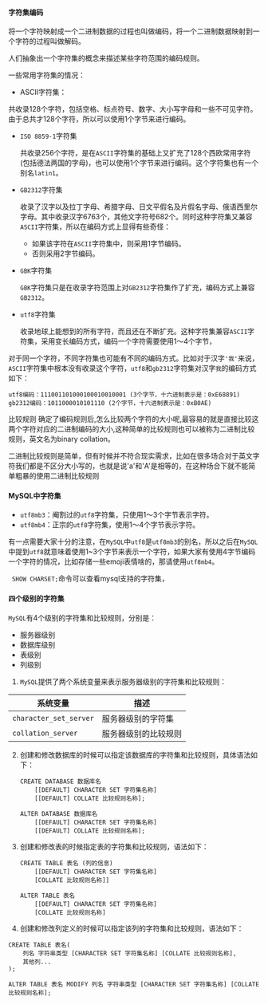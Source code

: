 #### 字符集编码

将一个字符映射成一个二进制数据的过程也叫做编码，将一个二进制数据映射到一个字符的过程叫做解码。

人们抽象出一个字符集的概念来描述某些字符范围的编码规则。

一些常用字符集的情况：

- ASCII字符集：

共收录128个字符，包括空格、标点符号、数字、大小写字母和一些不可见字符。由于总共才128个字符，所以可以使用1个字节来进行编码。

- `ISO 8859-1`字符集

  共收录256个字符，是在`ASCII`字符集的基础上又扩充了128个西欧常用字符(包括德法两国的字母)，也可以使用1个字节来进行编码。这个字符集也有一个别名`latin1`。

- `GB2312`字符集

  收录了汉字以及拉丁字母、希腊字母、日文平假名及片假名字母、俄语西里尔字母。其中收录汉字6763个，其他文字符号682个。同时这种字符集又兼容`ASCII`字符集，所以在编码方式上显得有些奇怪：

  - 如果该字符在`ASCII`字符集中，则采用1字节编码。
  - 否则采用2字节编码。

- `GBK`字符集

   `GBK`字符集只是在收录字符范围上对`GB2312`字符集作了扩充，编码方式上兼容`GB2312`。

- `utf8`字符集

  收录地球上能想到的所有字符，而且还在不断扩充。这种字符集兼容`ASCII`字符集，采用变长编码方式，编码一个字符需要使用1～4个字节，

对于同一个字符，不同字符集也可能有不同的编码方式。比如对于汉字`'我'`来说，`ASCII`字符集中根本没有收录这个字符，`utf8`和`gb2312`字符集对汉字`我`的编码方式如下：

```
utf8编码：111001101000100010010001 (3个字节，十六进制表示是：0xE68891)
gb2312编码：1011000010101110 (2个字节，十六进制表示是：0xB0AE)
```

比较规则
确定了编码规则后,怎么比较两个字符的大小呢,最容易的就是直接比较这两个字符对应的二进制编码的大小,这种简单的比较规则也可以被称为二进制比较规则，英文名为binary collation。

二进制比较规则是简单，但有时候并不符合现实需求，比如在很多场合对于英文字符我们都是不区分大小写的，也就是说'a'和'A'是相等的，在这种场合下就不能简单粗暴的使用二进制比较规则

#### MySQL中字符集

- `utf8mb3`：阉割过的`utf8`字符集，只使用1～3个字节表示字符。
- `utf8mb4`：正宗的`utf8`字符集，使用1～4个字节表示字符。

有一点需要大家十分的注意，在`MySQL`中`utf8`是`utf8mb3`的别名，所以之后在`MySQL`中提到`utf8`就意味着使用1~3个字节来表示一个字符，如果大家有使用4字节编码一个字符的情况，比如存储一些emoji表情啥的，那请使用`utf8mb4`。

` SHOW CHARSET;`命令可以查看mysql支持的字符集，
#### 四个级别的字符集

`MySQL`有4个级别的字符集和比较规则，分别是：

- 服务器级别
- 数据库级别
- 表级别
- 列级别

1. `MySQL`提供了两个系统变量来表示服务器级别的字符集和比较规则：

| 系统变量               | 描述                 |
| ---------------------- | -------------------- |
| `character_set_server` | 服务器级别的字符集   |
| `collation_server`     | 服务器级别的比较规则 |

2. 创建和修改数据库的时候可以指定该数据库的字符集和比较规则，具体语法如下：

   ```
   CREATE DATABASE 数据库名
       [[DEFAULT] CHARACTER SET 字符集名称]
       [[DEFAULT] COLLATE 比较规则名称];
   
   ALTER DATABASE 数据库名
       [[DEFAULT] CHARACTER SET 字符集名称]
       [[DEFAULT] COLLATE 比较规则名称];
   ```

3. 创建和修改表的时候指定表的字符集和比较规则，语法如下：

   ```
   CREATE TABLE 表名 (列的信息)
       [[DEFAULT] CHARACTER SET 字符集名称]
       [COLLATE 比较规则名称]]
   
   ALTER TABLE 表名
       [[DEFAULT] CHARACTER SET 字符集名称]
       [COLLATE 比较规则名称]
   ```

4. 创建和修改列定义的时候可以指定该列的字符集和比较规则，语法如下：

```
CREATE TABLE 表名(
    列名 字符串类型 [CHARACTER SET 字符集名称] [COLLATE 比较规则名称],
    其他列...
);

ALTER TABLE 表名 MODIFY 列名 字符串类型 [CHARACTER SET 字符集名称] [COLLATE 比较规则名称];
```